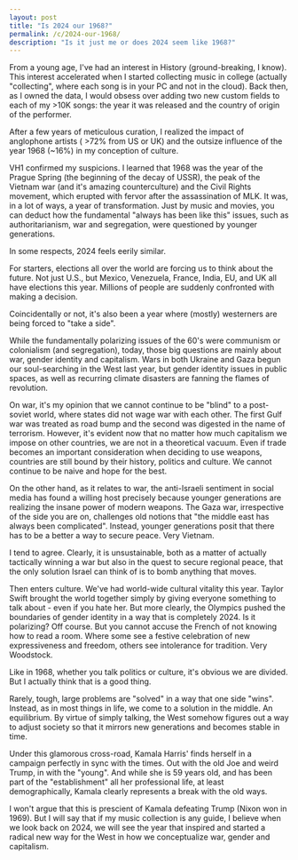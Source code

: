 ```yaml
---           
layout: post
title: "Is 2024 our 1968?"
permalink: /c/2024-our-1968/
description: "Is it just me or does 2024 seem like 1968?"
---
```


From a young age, I've had an interest in History (ground-breaking, I know). This interest accelerated when I started collecting music in college (actually "collecting", where each song is in your PC and not in the cloud). Back then, as I owned the data, I would obsess over adding two new custom fields to each of my >10K songs: the year it was released and the country of origin of the performer.

After a few years of meticulous curation, I realized the impact of anglophone artists ( >72% from US or UK) and the outsize influence of the year 1968 (~16%) in my conception of culture.

VH1 confirmed my suspicions. I learned that 1968 was the year of the Prague Spring (the beginning of the decay of USSR), the peak of the Vietnam war (and it's amazing counterculture) and the Civil Rights movement, which erupted with fervor after the assassination of MLK. It was, in a lot of ways, a year of transformation. Just by music and movies, you can deduct how the fundamental "always has been like this" issues,  such as authoritarianism, war and segregation, were questioned by younger generations. 

In some respects, 2024 feels eerily similar. 

For starters, elections all over the world are forcing us to think about the future. Not just U.S., but Mexico, Venezuela, France, India, EU, and UK all have elections this year. Millions of people are suddenly confronted with making a decision.

Coincidentally or not, it's also been a year where (mostly) westerners are being forced to "take a side". 

While the fundamentally polarizing issues of the 60's were communism or colonialism (and segregation), today, those big questions are mainly about war, gender identity and capitalism. Wars in both Ukraine and Gaza begun our soul-searching in the West last year, but gender identity issues in public spaces, as well as recurring climate disasters are fanning the flames of revolution. 

On war, it's my opinion that we cannot continue to be "blind" to a post-soviet world, where states did not wage war with each other. The first Gulf war was treated as road bump and the second was digested in the name of terrorism. However, it's evident now that no matter how much capitalism we impose on other countries, we are not in a theoretical vacuum. Even if trade becomes an important consideration when deciding to use weapons, countries are still bound by their history, politics and culture. We cannot continue to be naive and hope for the best.  

On the other hand, as it relates to war, the anti-Israeli sentiment in social media has found a willing host precisely because younger generations are realizing the insane power of modern weapons. The Gaza war, irrespective of the side you are on, challenges old notions that "the middle east has always been complicated". Instead, younger generations posit that there has to be a better a way to secure peace. Very Vietnam. 

I tend to agree. Clearly, it is unsustainable, both as a matter of actually tactically winning a war but also in the quest to secure regional peace, that the only solution Israel can think of is to bomb anything that moves. 

 Then enters culture. We've had world-wide cultural vitality this year. Taylor Swift brought the world together simply by giving everyone something to talk about - even if you hate her. But more clearly, the Olympics pushed the boundaries of gender identity in a way that is completely 2024. Is it polarizing? Off course. But you cannot accuse the French of not knowing how to read a room. Where some see a festive celebration of new expressiveness and freedom, others see intolerance for tradition. Very Woodstock. 
 
Like in 1968, whether you talk politics or culture, it's obvious we are divided. But I actually think that is a good thing. 

Rarely, tough, large problems are "solved" in a way that one side "wins". Instead, as in most things in life, we come to a solution in the middle. An equilibrium. By virtue of simply talking, the West somehow figures out a way to adjust society so that it mirrors new generations and becomes stable in time. 

Under this glamorous cross-road, Kamala Harris' finds herself in a campaign perfectly in sync with the times. Out with the old Joe and weird Trump, in with the "young". And while she is 59 years old, and has been part of the "establishment" all her professional life, at least demographically, Kamala clearly represents a break with the old ways.

I won't argue that this is prescient of Kamala defeating Trump (Nixon won in 1969). But I will say that if my music collection is any guide, I believe when we look back on 2024, we will see the year that inspired and started a radical new way for the West in how we conceptualize war, gender and capitalism. 
